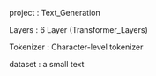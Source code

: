 project : Text_Generation

Layers : 6 Layer (Transformer_Layers)

Tokenizer : Character-level tokenizer

dataset : a small text
